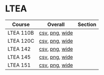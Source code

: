 # LTEA

| Course | Overall | Section |
| ------ | ------- | ------- |
| LTEA 110B | [csv](https://github.com/UCSD-Historical-Enrollment-Data/2024Fall/blob/main/overall/LTEA%20110B.csv), [png](https://raw.githubusercontent.com/UCSD-Historical-Enrollment-Data/2024Fall/main/plot_overall/LTEA%20110B.png), [wide](https://raw.githubusercontent.com/UCSD-Historical-Enrollment-Data/2024Fall/main/plot_overall_wide/LTEA%20110B.png) |  |
| LTEA 120C | [csv](https://github.com/UCSD-Historical-Enrollment-Data/2024Fall/blob/main/overall/LTEA%20120C.csv), [png](https://raw.githubusercontent.com/UCSD-Historical-Enrollment-Data/2024Fall/main/plot_overall/LTEA%20120C.png), [wide](https://raw.githubusercontent.com/UCSD-Historical-Enrollment-Data/2024Fall/main/plot_overall_wide/LTEA%20120C.png) |  |
| LTEA 142 | [csv](https://github.com/UCSD-Historical-Enrollment-Data/2024Fall/blob/main/overall/LTEA%20142.csv), [png](https://raw.githubusercontent.com/UCSD-Historical-Enrollment-Data/2024Fall/main/plot_overall/LTEA%20142.png), [wide](https://raw.githubusercontent.com/UCSD-Historical-Enrollment-Data/2024Fall/main/plot_overall_wide/LTEA%20142.png) |  |
| LTEA 145 | [csv](https://github.com/UCSD-Historical-Enrollment-Data/2024Fall/blob/main/overall/LTEA%20145.csv), [png](https://raw.githubusercontent.com/UCSD-Historical-Enrollment-Data/2024Fall/main/plot_overall/LTEA%20145.png), [wide](https://raw.githubusercontent.com/UCSD-Historical-Enrollment-Data/2024Fall/main/plot_overall_wide/LTEA%20145.png) |  |
| LTEA 151 | [csv](https://github.com/UCSD-Historical-Enrollment-Data/2024Fall/blob/main/overall/LTEA%20151.csv), [png](https://raw.githubusercontent.com/UCSD-Historical-Enrollment-Data/2024Fall/main/plot_overall/LTEA%20151.png), [wide](https://raw.githubusercontent.com/UCSD-Historical-Enrollment-Data/2024Fall/main/plot_overall_wide/LTEA%20151.png) |  |
